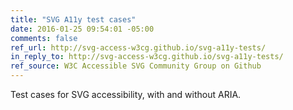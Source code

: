 ```yaml
---
title: "SVG A11y test cases"
date: 2016-01-25 09:54:01 -05:00
comments: false
ref_url: http://svg-access-w3cg.github.io/svg-a11y-tests/
in_reply_to: http://svg-access-w3cg.github.io/svg-a11y-tests/
ref_source: W3C Accessible SVG Community Group on Github
---
```


Test cases for SVG accessibility, with and without ARIA.